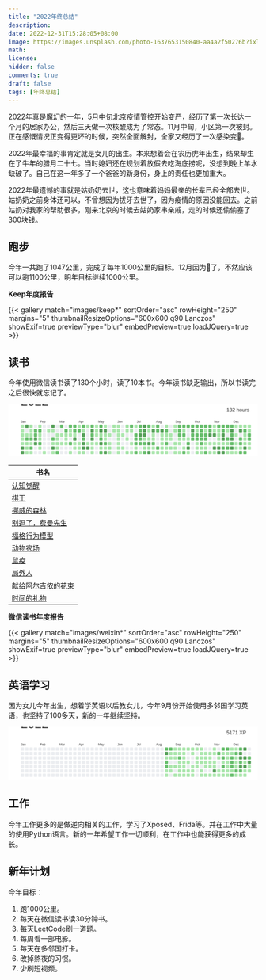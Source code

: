 ```yaml
---
title: "2022年终总结"
description: 
date: 2022-12-31T15:28:05+08:00
image: https://images.unsplash.com/photo-1637653150840-aa4a2f50276b?ixlib=rb-4.0.3&ixid=MnwxMjA3fDB8MHxwaG90by1wYWdlfHx8fGVufDB8fHx8&auto=format&fit=crop&w=2070&q=80
math: 
license: 
hidden: false
comments: true
draft: false
tags: [年终总结]
---
```


2022年真是魔幻的一年，5月中旬北京疫情管控开始变严，经历了第一次长达一个月的居家办公，然后三天做一次核酸成为了常态。11月中旬，小区第一次被封。正在感慨情况正变得更坏的时候，突然全面解封，全家又经历了一次感染变🐑。

2022年最幸福的事肯定就是女儿的出生。本来想着会在农历虎年出生，结果却生在了牛年的腊月二十七。当时媳妇还在规划着放假去吃海底捞呢，没想到晚上羊水缺破了。自己在这一年多了一个爸爸的新身份，身上的责任也更加重大。

2022年最遗憾的事就是姑奶奶去世，这也意味着妈妈最亲的长辈已经全部去世。姑奶奶之前身体还可以，不曾想因为拔牙去世了，因为疫情的原因没能回去。之前姑奶对我家的帮助很多，刚来北京的时候去姑奶家串亲戚，走的时候还偷偷塞了300块钱。

## 跑步

今年一共跑了1047公里，完成了每年1000公里的目标。12月因为🐑了，不然应该可以跑1100公里，明年目标继续1000公里。

**Keep年度报告**

{{< gallery match="images/keep*" sortOrder="asc" rowHeight="250" margins="5" thumbnailResizeOptions="600x600 q90 Lanczos" showExif=true previewType="blur" embedPreview=true loadJQuery=true >}}

## 读书

今年使用微信读书读了130个小时，读了10本书。今年读书缺乏输出，所以书读完之后很快就忘记了。

![](images/weread.svg)

| 书名                                                         |
| ------------------------------------------------------------ |
| [认知觉醒](https://book.douban.com/subject/35193035/)        |
| [棋王](https://book.douban.com/subject/30330181/)            |
| [挪威的森林](https://book.douban.com/subject/27200257/)      |
| [别逗了，费曼先生](https://book.douban.com/subject/19989296/) |
| [福格行为模型](https://book.douban.com/subject/35594496/)    |
| [动物农场](https://book.douban.com/subject/4908879/)         |
| [鼠疫](https://book.douban.com/subject/30134903/)            |
| [局外人](https://book.douban.com/subject/30468519/)          |
| [献给阿尔吉侬的花束](https://book.douban.com/subject/35989392/) |
| [时间的礼物](https://book.douban.com/subject/30390651/)      |

**微信读书年度报告**

{{< gallery match="images/weixin*" sortOrder="asc" rowHeight="250" margins="5" thumbnailResizeOptions="600x600 q90 Lanczos" showExif=true previewType="blur" embedPreview=true loadJQuery=true >}}

## 英语学习

因为女儿今年出生，想着学英语以后教女儿，今年9月份开始使用多邻国学习英语，也坚持了100多天，新的一年继续坚持。

![](images/duolingo.svg)


## 工作

今年工作更多的是做逆向相关的工作，学习了Xposed、Frida等。并在工作中大量的使用Python语言。新的一年希望工作一切顺利，在工作中也能获得更多的成长。

## 新年计划

今年目标：
1. 跑1000公里。
2. 每天在微信读书读30分钟书。
3. 每天LeetCode刷一道题。
4. 每周看一部电影。
5. 每天在多邻国打卡。
6. 改掉熬夜的习惯。
7. 少刷短视频。



